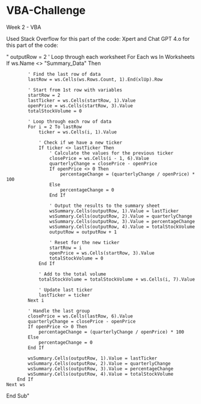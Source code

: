 # VBA-Challenge
 Week 2 - VBA 

 
 Used Stack Overflow for this part of the code: Xpert and Chat GPT 4.o for this part of the code: 

   
 "    outputRow = 2
   ' Loop through each worksheet
    For Each ws In Worksheets
        If ws.Name <> "Summary_Data" Then
        
            ' Find the last row of data
            lastRow = ws.Cells(ws.Rows.Count, 1).End(xlUp).Row

            ' Start from 1st row with variables
            startRow = 2
            lastTicker = ws.Cells(startRow, 1).Value
            openPrice = ws.Cells(startRow, 3).Value
            totalStockVolume = 0

            ' Loop through each row of data
            For i = 2 To lastRow
                ticker = ws.Cells(i, 1).Value

                ' Check if we have a new ticker
                If ticker <> lastTicker Then
                    ' Calculate the values for the previous ticker
                    closePrice = ws.Cells(i - 1, 6).Value
                    quarterlyChange = closePrice - openPrice
                    If openPrice <> 0 Then
                        percentageChange = (quarterlyChange / openPrice) * 100
                    Else
                        percentageChange = 0
                    End If

                    ' Output the results to the summary sheet
                    wsSummary.Cells(outputRow, 1).Value = lastTicker
                    wsSummary.Cells(outputRow, 2).Value = quarterlyChange
                    wsSummary.Cells(outputRow, 3).Value = percentageChange
                    wsSummary.Cells(outputRow, 4).Value = totalStockVolume
                    outputRow = outputRow + 1

                    ' Reset for the new ticker
                    startRow = i
                    openPrice = ws.Cells(startRow, 3).Value
                    totalStockVolume = 0
                End If

                ' Add to the total volume
                totalStockVolume = totalStockVolume + ws.Cells(i, 7).Value

                ' Update last ticker
                lastTicker = ticker
            Next i

            ' Handle the last group
            closePrice = ws.Cells(lastRow, 6).Value
            quarterlyChange = closePrice - openPrice
            If openPrice <> 0 Then
                percentageChange = (quarterlyChange / openPrice) * 100
            Else
                percentageChange = 0
            End If

            wsSummary.Cells(outputRow, 1).Value = lastTicker
            wsSummary.Cells(outputRow, 2).Value = quarterlyChange
            wsSummary.Cells(outputRow, 3).Value = percentageChange
            wsSummary.Cells(outputRow, 4).Value = totalStockVolume
        End If
    Next ws
End Sub"
